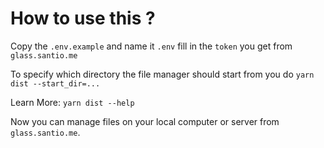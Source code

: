 # How to use this ?
Copy the `.env.example` and name it `.env` fill in the `token` you get from `glass.santio.me`

To specify which directory the file manager should start from you do `yarn dist --start_dir=...`

Learn More:
`yarn dist --help`

Now you can manage files on your local computer or server from `glass.santio.me`.